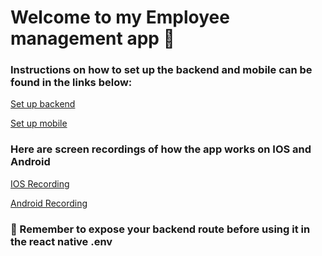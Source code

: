 # Welcome to my Employee management app 👋

### Instructions on how to set up the backend and mobile can be found in the links below:

[Set up backend](https://github.com/WilliamsScripts/employee-management-app/tree/main/backend)

[Set up mobile](https://github.com/WilliamsScripts/employee-management-app/tree/main/mobile)

### Here are screen recordings of how the app works on IOS and Android

[IOS Recording](https://www.loom.com/share/4301148249a74d56bf6bcaed779d0501)

[Android Recording](hhttps://www.loom.com/share/491437540b63485e88436a220aeb9f9d)

### 🚨 Remember to expose your backend route before using it in the react native .env 